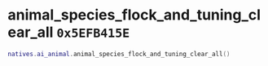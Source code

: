 # animal_species_flock_and_tuning_clear_all `0x5EFB415E`

```lua
natives.ai_animal.animal_species_flock_and_tuning_clear_all()
```